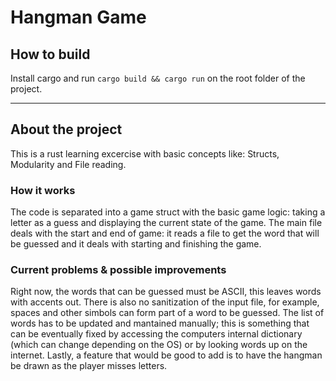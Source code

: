 # Hangman Game

## How to build

Install cargo and run `cargo build && cargo run` on the root folder of the project.

---

## About the project

This is a rust learning excercise with basic concepts like: Structs, Modularity and File reading.

### How it works 

The code is separated into a game struct with the basic game logic: taking a letter as a guess and displaying the current state of the game. The main file deals with the start and end of game: it reads a file to get the word that will be guessed and it deals with starting and finishing the game.

### Current problems & possible improvements

Right now, the words that can be guessed must be ASCII, this leaves words with accents out. There is also no sanitization of the input file, for example, spaces and other simbols can form part of a word to be guessed.
The list of words has to be updated and mantained manually; this is something that can be eventually fixed by accessing the computers internal dictionary (which can change depending on the OS) or by looking words up on the internet.
Lastly, a feature that would be good to add is to have the hangman be drawn as the player misses letters.
